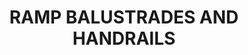 ---
layout: project
title: "RAMP BALUSTRADES AND HANDRAILS"
description: "Design of Ramp balustrades and handrails. Australian standard 1428.1"
thumbnail: "/assets/images/project2/image1.jpg"
image: "/assets/images/project2/image1.jpg"  
overview: |
  - **cad-design**
  - **fabrication**
  - **drafting**
  - **balustrade**
  - **handrails**
details: |
  - **Client**: ControlFab
  - **Duration**: July 2022
photos:
  - url: "/assets/images/project2/image1.jpg"
    caption: ""
  - url: "/assets/images/project2/image2.jpg"
    caption: ""
  - url: "/assets/images/project2/image3.jpg"
    caption: ""
  - url: "/assets/images/project2/image4.jpg"
    caption: ""
    
---